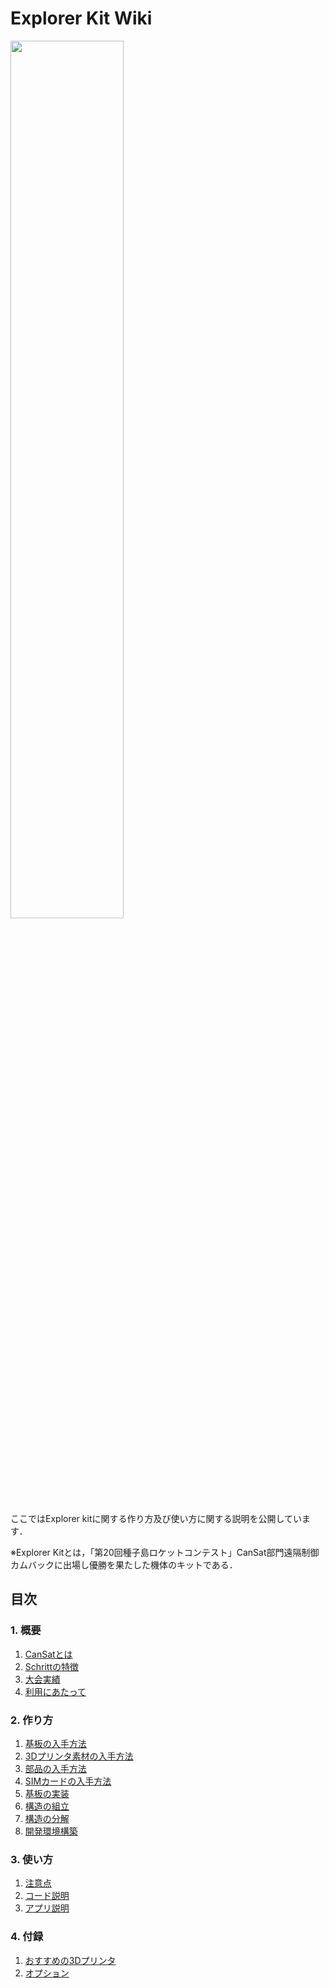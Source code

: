 # Explorer Kit Wiki
<img src="https://github.com/NAFT-LinkSpace/Explorer_Kit/wiki/images/0/1.png" width="60%">

ここではExplorer kitに関する作り方及び使い方に関する説明を公開しています．

※Explorer Kitとは，「第20回種子島ロケットコンテスト」CanSat部門遠隔制御カムバックに出場し優勝を果たした機体のキットである．

## 目次
### 1. 概要
  1. [CanSatとは](../../wiki/1_Overview#11-CanSatとは)
  2. [Schrittの特徴](../../wiki/1_Overview#12-Schrittの特徴)
  3. [大会実績](../../wiki/1_Overview#13-大会実績)
  4. [利用にあたって](../../wiki/1_Overview#14-利用にあたって)
### 2. 作り方
  1. [基板の入手方法](../../wiki/2_1_GettingBoard)
  2. [3Dプリンタ素材の入手方法](../../wiki/2_2_Getting3DParts)
  3. [部品の入手方法](../../wiki/2_3_GettingMaterials)
  4. [SIMカードの入手方法](../../wiki/2_4_GettingSIM)
  5. [基板の実装](../../wiki/2_5_MountingBoard)
  6. [構造の組立](../../wiki/2_6_Assembling)
  7. [構造の分解](../../wiki/2_7_Disassembling)
  8. [開発環境構築](../../wiki/2_8_EnvConstruct)
### 3. 使い方
  1. [注意点](../../wiki/3_1_HowToUse)
  2. [コード説明](../../wiki/3_2_CodeExplanation)
  3. [アプリ説明](../../wiki/3_3_AppExplanation)
### 4. 付録
  1. [おすすめの3Dプリンタ](../../wiki/4_1_Recom3DPrinters)
  2. [オプション](../../wiki/4_2_Option)